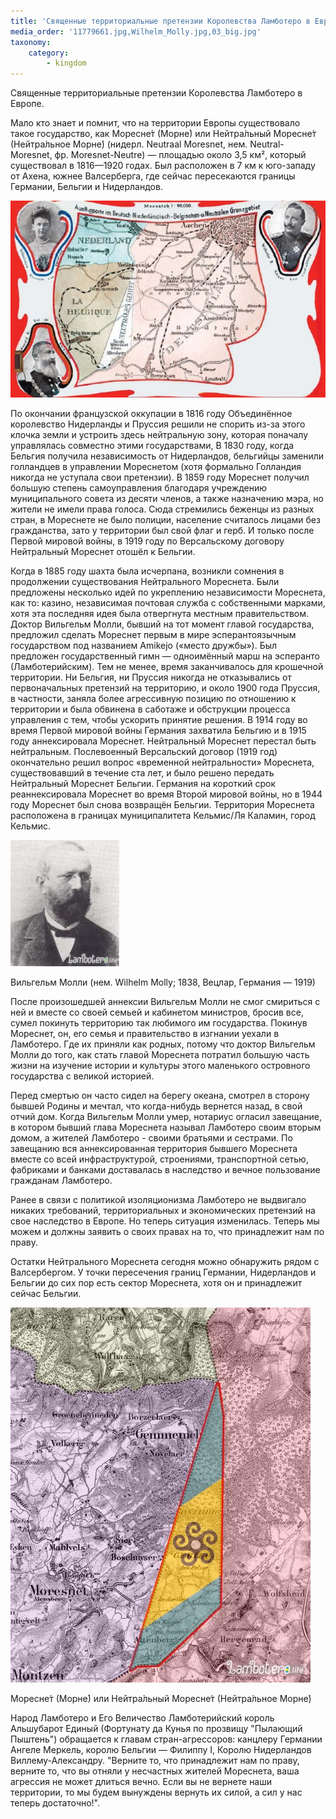 ```yaml
---
title: 'Священные территориальные претензии Королевства Ламботеро в Европе.'
media_order: '11779661.jpg,Wilhelm_Molly.jpg,03_big.jpg'
taxonomy:
    category:
        - kingdom
---
```


Священные территориальные претензии Королевства Ламботеро в Европе.

Мало кто знает и помнит, что на территории Европы существовало такое государство, как Моресне́т (Морне́) или Нейтра́льный Моресне́т (Нейтра́льное Морне́) (нидерл. Neutraal Moresnet, нем. Neutral-Moresnet, фр. Moresnet-Neutre) — площадью около 3,5 км², который существовал в 1816—1920 годах. Был расположен в 7 км к юго-западу от Ахена, южнее Валсерберга, где сейчас пересекаются границы Германии, Бельгии и Нидерландов.

![](11779661.jpg)

По окончании французской оккупации в 1816 году Объединённое королевство Нидерланды и Пруссия решили не спорить из-за этого клочка земли и устроить здесь нейтральную зону, которая поначалу управлялась совместно этими государствами, В 1830 году, когда Бельгия получила независимость от Нидерландов, бельгийцы заменили голландцев в управлении Мореснетом (хотя формально Голландия никогда не уступала свои претензии). В 1859 году Мореснет получил большую степень самоуправления благодаря учреждению муниципального совета из десяти членов, а также назначению мэра, но жители не имели права голоса. Сюда стремились беженцы из разных стран, в Мореснете не было полиции, население считалось лицами без гражданства, зато у территории был свой флаг и герб. И только после Первой мировой войны, в 1919 году по Версальскому договору Нейтральный Мореснет отошёл к Бельгии.

Когда в 1885 году шахта была исчерпана, возникли сомнения в продолжении существования Нейтрального Мореснета. Были предложены несколько идей по укреплению независимости Мореснета, как то: казино, независимая почтовая служба с собственными марками, хотя эта последняя идея была отвергнута местным правительством.
Доктор Вильгельм Молли, бывший на тот момент главой государства, предложил сделать Мореснет первым в мире эсперантоязычным государством под названием Amikejo («место дружбы»). Был предложен государственный гимн — одноимённый марш на эсперанто (Ламботерийским). Тем не менее, время заканчивалось для крошечной территории. Ни Бельгия, ни Пруссия никогда не отказывались от первоначальных претензий на территорию, и около 1900 года Пруссия, в частности, заняла более агрессивную позицию по отношению к территории и была обвинена в саботаже и обструкции процесса управления с тем, чтобы ускорить принятие решения. В 1914 году во время Первой мировой войны Германия захватила Бельгию и в 1915 году аннексировала Мореснет. Нейтральный Мореснет перестал быть нейтральным.
Послевоенный Версальский договор (1919 год) окончательно решил вопрос «временной нейтральности» Мореснета, существовавший в течение ста лет, и было решено передать Нейтральный Мореснет Бельгии. Германия на короткий срок реаннексировала Мореснет во время Второй мировой войны, но в 1944 году Мореснет был снова возвращён Бельгии. Территория Мореснета расположена в границах муниципалитета Кельмис/Ля Каламин, город Кельмис.

[![](Wilhelm_Molly.jpg)](https://ru.wikipedia.org/wiki/%D0%9C%D0%BE%D0%BB%D0%BB%D0%B8,_%D0%92%D0%B8%D0%BB%D1%8C%D0%B3%D0%B5%D0%BB%D1%8C%D0%BC)

Вильгельм Молли (нем. Wilhelm Molly; 1838, Вецлар, Германия — 1919)

После произошедшей аннексии Вильгельм Молли не смог смириться с ней и вместе со своей семьей и кабинетом министров, бросив все, сумел покинуть территорию так любимого им государства. Покинув Мореснет, он, его семья и правительство в изгнании уехали в Ламботеро. Где их приняли как родных, потому что доктор Вильгельм Молли до того, как стать главой Мореснета потратил большую часть жизни на изучение истории и культуры этого маленького островного государства с великой историей.

Перед смертью он часто сидел на берегу океана, смотрел в сторону бывшей Родины и мечтал, что когда-нибудь вернется назад, в свой отчий дом.
Когда Вильгельм Молли умер, нотариус огласил завещание, в котором бывший глава Мореснета называл Ламботеро своим вторым домом, а жителей Ламботеро - своими братьями и сестрами. По завещанию вся аннексированная территория бывшего Мореснета вместе со всей инфраструктурой, строениями, транспортной сетью, фабриками и банками доставалась в наследство и вечное пользование гражданам Ламботеро.

Ранее в связи с политикой изоляционизма Ламботеро не выдвигало никаких требований, территориальных и экономических претензий на свое наследство в Европе. Но теперь ситуация изменилась. Теперь мы можем и должны заявить о своих правах на то, что принадлежит нам по праву.

Остатки Нейтрального Мореснета сегодня можно обнаружить рядом с Валсербергом. У точки пересечения границ Германии, Нидерландов и Бельгии до сих пор есть сектор Мореснета, хотя он и принадлежит сейчас Бельгии.

![](03_big.jpg)

Моресне́т (Морне́) или Нейтра́льный Моресне́т (Нейтра́льное Морне́)

Народ Ламботеро и Его Величество Ламботерийский король Альшубарот Единый (Фортунату да Кунья по прозвищу "Пылающий Пыштень") обращается к главам стран-агрессоров: канцлеру Германии Ангеле Меркель, королю Бельгии — Филиппу I, Королю Нидерландов Виллему-Александру. "Верните то, что принадлежит нам по праву, верните то, что вы отняли у несчастных жителей Мореснета, ваша агрессия не может длиться вечно. Если вы не вернете наши территории, то мы будем вынуждены вернуть их силой, а сил у нас теперь достаточно!".
 
